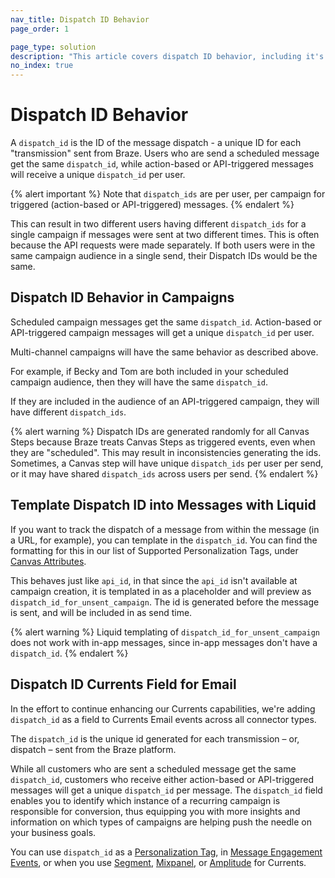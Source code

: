 ```yaml
---
nav_title: Dispatch ID Behavior
page_order: 1

page_type: solution
description: "This article covers dispatch ID behavior, including it's usage, implications, and limitations."
no_index: true
---
```


# Dispatch ID Behavior

A `dispatch_id` is the ID of the message dispatch - a unique ID for each "transmission" sent from Braze. Users who are send a scheduled message get the same `dispatch_id`, while action-based or API-triggered messages will receive a unique `dispatch_id` per user.

{% alert important %}
Note that `dispatch_ids` are per user, per campaign for triggered (action-based or API-triggered) messages.
{% endalert %}

This can result in two different users having different `dispatch_ids` for a single campaign if messages were sent at two different times. This is often because the API requests were made separately. If both users were in the same campaign audience in a single send, their Dispatch IDs would be the same.

## Dispatch ID Behavior in Campaigns

Scheduled campaign messages get the same `dispatch_id`. Action-based or API-triggered campaign messages will get a unique `dispatch_id` per user.

Multi-channel campaigns will have the same behavior as described above.

For example, if Becky and Tom are both included in your scheduled campaign audience, then they will have the same `dispatch_id`.

If they are included in the audience of an API-triggered campaign, they will have different `dispatch_ids`.

{% alert warning %}
Dispatch IDs are generated randomly for all Canvas Steps because Braze treats Canvas Steps as triggered events, even when they are "scheduled". This may result in inconsistencies generating the ids. Sometimes, a Canvas step will have unique `dispatch_ids` per user per send, or it may have shared `dispatch_ids` across users per send.
{% endalert %}

## Template Dispatch ID into Messages with Liquid

If you want to track the dispatch of a message from within the message (in a URL, for example), you can template in the `dispatch_id`. You can find the formatting for this in our list of Supported Personalization Tags, under [Canvas Attributes]({{site.baseurl}}/user_guide/personalization_and_dynamic_content/liquid/supported_personalization_tags/).

This behaves just like `api_id`, in that since the `api_id` isn't available at campaign creation, it is templated in as a placeholder and will preview as `dispatch_id_for_unsent_campaign`. The id is generated before the message is sent, and will be included in as send time.

{% alert warning %}
Liquid templating of `dispatch_id_for_unsent_campaign` does not work with in-app messages, since in-app messages don't have a `dispatch_id`.
{% endalert %}

## Dispatch ID Currents Field for Email

In the effort to continue enhancing our Currents capabilities, we're adding `dispatch_id` as a field to Currents Email events across all connector types.

The `dispatch_id` is the unique id generated for each transmission – or, dispatch – sent from the Braze platform.

While all customers who are sent a scheduled message get the same `dispatch_id`, customers who receive either action-based or API-triggered messages will get a unique `dispatch_id` per message. The `dispatch_id` field enables you to identify which instance of a recurring campaign is responsible for conversion, thus equipping you with more insights and information on which types of campaigns are helping push the needle on your business goals.

You can use `dispatch_id` as a [Personalization Tag]({{site.baseurl}}/user_guide/personalization_and_dynamic_content/liquid/supported_personalization_tags/#supported-personalization-tags), in [Message Engagement Events]({{site.baseurl}}/user_guide/data_and_analytics/braze_currents/message_engagement_events/), or when you use [Segment]({{site.baseurl}}/partners/data_and_infrastructure_agility/customer_data_platform/segment_for_currents/#integration-details), [Mixpanel]({{site.baseurl}}/partners/insights/behavioral_analytics/mixpanel_for_currents/#email-events), or [Amplitude]({{site.baseurl}}/partners/data_and_infrastructure_agility/analytics/amplitude/amplitude_for_currents/) for Currents.
